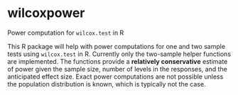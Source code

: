 # wilcoxpower
Power computation for `wilcox.test` in R

This R package will help with power computations for one and two sample tests using `wilcox.test` in R. 
Currently only the two-sample helper functions are implemented. 
The functions provide a **relatively conservative** estimate of power given the sample size, number of levels in the responses, and the anticipated effect size.
Exact power computations are not possible unless the population distribution is known, which is typically not the case.
